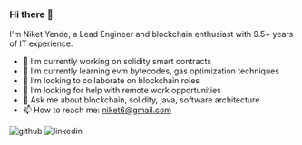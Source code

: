 ### Hi there 👋

I'm Niket Yende, a Lead Engineer and blockchain enthusiast with 9.5+ years of IT experience.

- 🔭 I’m currently working on solidity smart contracts
- 🌱 I’m currently learning evm bytecodes, gas optimization techniques
- 👯 I’m looking to collaborate on blockchain roles
- 🤔 I’m looking for help with remote work opportunities
- 💬 Ask me about blockchain, solidity, java, software architecture 
- 📫 How to reach me: niket6@gmail.com

![github](https://img.shields.io/badge/GitHub-000000?style=for-the-badge&logo=GitHub&logoColor=white) ![linkedin](https://img.shields.io/badge/LinkedIn-1e90ff?style=for-the-badge&logo=LinkedIn&logoColor=white>)

<!--
**niket-yende/niket-yende** is a ✨ _special_ ✨ repository because its `README.md` (this file) appears on your GitHub profile.

Here are some ideas to get you started:

- 🔭 I’m currently working on ...
- 🌱 I’m currently learning ...
- 👯 I’m looking to collaborate on ...
- 🤔 I’m looking for help with ...
- 💬 Ask me about ...
- 📫 How to reach me: ...
- 😄 Pronouns: ...
- ⚡ Fun fact: ...
-->
